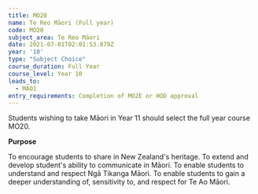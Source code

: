 ```yaml
---
title: MO20
name: Te Reo Māori (Full year)
code: MO20
subject_area: Te Reo Māori
date: 2021-07-01T02:01:53.879Z
year: '10'
type: "Subject Choice"
course_duration: Full Year
course_level: Year 10
leads_to:
  - MAO1
entry_requirements: Completion of MO2E or HOD approval
---
```

Students wishing to take Māori in Year 11 should select the full year course MO20.

**Purpose**

To encourage students to share in New Zealand's heritage. To extend and develop student's ability to communicate in Māori. To enable students to understand and respect Ngā Tikanga Māori. To enable students to gain a deeper understanding of, sensitivity to, and respect for Te Ao Māori.
